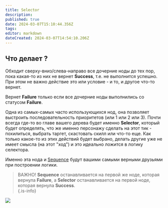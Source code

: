 ```yaml
---
title: Selector
description: 
published: true
date: 2024-03-07T15:10:44.356Z
tags: 
editor: markdown
dateCreated: 2024-03-07T14:54:10.206Z
---
```


## Что делает ?
Обходит сверху-вниз/слева-направо все дочерние ноды до тех пор, пока какая-то из них не вернет **Success**, т.е. не выполнится успешно. При этом не важно действие это или условие - и то, и другое что-то вернет.

Вернет **Failure** только если все дочерние ноды выполнились со статусом **Failure**. 

Одна из самых-самых часто использующихся нод, она позволяет выстроить последовательность приоритетов (или 1 или 2 или 3). Почти всегда где-то во главе вашего дерева будет именно **Selector**, который будет определять, что же именно персонажу сделать на этот тик - похилиться, выбрать таргет, скастовать скилл или что-то еще. Как только какое-то из этих действий будет выбрано, делать другие уже не имеет смысла (на этот "ход") и это идеально ложится в логику селектора.

Именно эта нода и [Sequence](/ru/behavior-trees/nodes/sequence) будут вашими самыми верными друзьями при построении логики. 

> ВАЖНО! **Sequence** останавливается на первой же ноде, которая вернула **Failure**, а **Selector** останавливается на первой ноде, которая вернула **Success**.  
{.is-info}

![](https://i.imgur.com/pgaOalh.png)